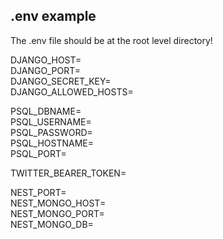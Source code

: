 ## .env example  
The .env file should be at the root level directory!  

DJANGO_HOST=  
DJANGO_PORT=  
DJANGO_SECRET_KEY=  
DJANGO_ALLOWED_HOSTS=  

PSQL_DBNAME=  
PSQL_USERNAME=  
PSQL_PASSWORD=  
PSQL_HOSTNAME=  
PSQL_PORT=  

TWITTER_BEARER_TOKEN=  

NEST_PORT=  
NEST_MONGO_HOST=  
NEST_MONGO_PORT=  
NEST_MONGO_DB=  